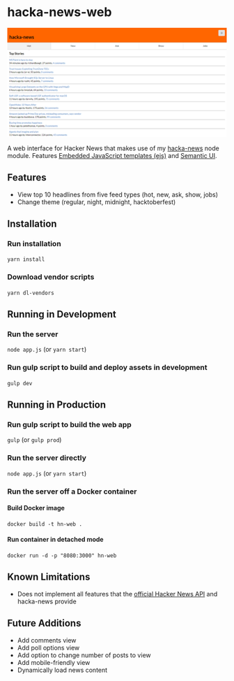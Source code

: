 # hacka-news-web

![Screenshot](screenshot.png "App Screenshot")

A web interface for Hacker News that makes use of my [hacka-news](https://github.com/Coteh/hacka-news) node module. Features [Embedded JavaScript templates (ejs)](http://ejs.co/) and [Semantic UI](https://semantic-ui.com/).

## Features

- View top 10 headlines from five feed types (hot, new, ask, show, jobs)
- Change theme (regular, night, midnight, hacktoberfest)

## Installation

### Run installation

`yarn install`

### Download vendor scripts

`yarn dl-vendors`

## Running in Development

### Run the server

`node app.js`
(or `yarn start`)

### Run gulp script to build and deploy assets in development

`gulp dev`

## Running in Production

### Run gulp script to build the web app

`gulp`
(or `gulp prod`)

### Run the server directly

`node app.js`
(or `yarn start`)

### Run the server off a Docker container

#### Build Docker image
`docker build -t hn-web .`

#### Run container in detached mode
`docker run -d -p "8080:3000" hn-web`

## Known Limitations

- Does not implement all features that the [official Hacker News API](https://github.com/HackerNews/API) and hacka-news provide

## Future Additions

- Add comments view
- Add poll options view
- Add option to change number of posts to view
- Add mobile-friendly view
- Dynamically load news content
